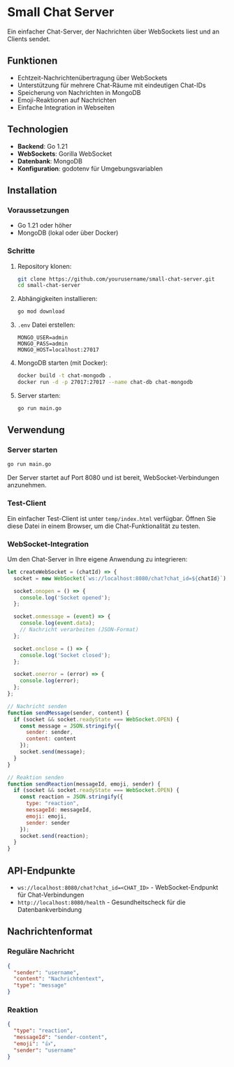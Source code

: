 # Small Chat Server

Ein einfacher Chat-Server, der Nachrichten über WebSockets liest und an Clients sendet.

## Funktionen

- Echtzeit-Nachrichtenübertragung über WebSockets
- Unterstützung für mehrere Chat-Räume mit eindeutigen Chat-IDs
- Speicherung von Nachrichten in MongoDB
- Emoji-Reaktionen auf Nachrichten
- Einfache Integration in Webseiten

## Technologien

- **Backend**: Go 1.21
- **WebSockets**: Gorilla WebSocket
- **Datenbank**: MongoDB
- **Konfiguration**: godotenv für Umgebungsvariablen

## Installation

### Voraussetzungen

- Go 1.21 oder höher
- MongoDB (lokal oder über Docker)

### Schritte

1. Repository klonen:
   ```bash
   git clone https://github.com/yourusername/small-chat-server.git
   cd small-chat-server
   ```

2. Abhängigkeiten installieren:
   ```bash
   go mod download
   ```

3. `.env` Datei erstellen:
   ```
   MONGO_USER=admin
   MONGO_PASS=admin
   MONGO_HOST=localhost:27017
   ```

4. MongoDB starten (mit Docker):
   ```bash
   docker build -t chat-mongodb .
   docker run -d -p 27017:27017 --name chat-db chat-mongodb
   ```

5. Server starten:
   ```bash
   go run main.go
   ```

## Verwendung

### Server starten

```bash
go run main.go
```

Der Server startet auf Port 8080 und ist bereit, WebSocket-Verbindungen anzunehmen.

### Test-Client

Ein einfacher Test-Client ist unter `temp/index.html` verfügbar. Öffnen Sie diese Datei in einem Browser, um die Chat-Funktionalität zu testen.

### WebSocket-Integration

Um den Chat-Server in Ihre eigene Anwendung zu integrieren:

```javascript
let createWebSocket = (chatId) => {
  socket = new WebSocket(`ws://localhost:8080/chat?chat_id=${chatId}`);

  socket.onopen = () => {
    console.log('Socket opened');
  };

  socket.onmessage = (event) => {
    console.log(event.data);
    // Nachricht verarbeiten (JSON-Format)
  };

  socket.onclose = () => {
    console.log('Socket closed');
  };

  socket.onerror = (error) => {
    console.log(error);
  };
};

// Nachricht senden
function sendMessage(sender, content) {
  if (socket && socket.readyState === WebSocket.OPEN) {
    const message = JSON.stringify({
      sender: sender,
      content: content
    });
    socket.send(message);
  }
}

// Reaktion senden
function sendReaction(messageId, emoji, sender) {
  if (socket && socket.readyState === WebSocket.OPEN) {
    const reaction = JSON.stringify({
      type: "reaction",
      messageId: messageId,
      emoji: emoji,
      sender: sender
    });
    socket.send(reaction);
  }
}
```

## API-Endpunkte

- `ws://localhost:8080/chat?chat_id=<CHAT_ID>` - WebSocket-Endpunkt für Chat-Verbindungen
- `http://localhost:8080/health` - Gesundheitscheck für die Datenbankverbindung

## Nachrichtenformat

### Reguläre Nachricht
```json
{
  "sender": "username",
  "content": "Nachrichtentext",
  "type": "message"
}
```

### Reaktion
```json
{
  "type": "reaction",
  "messageId": "sender-content",
  "emoji": "👍",
  "sender": "username"
}
```
